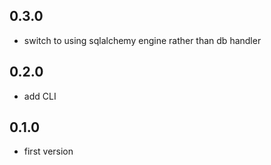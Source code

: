 ## 0.3.0
* switch to using sqlalchemy engine rather than db handler

## 0.2.0
* add CLI

## 0.1.0
* first version

